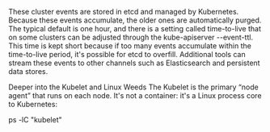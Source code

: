 These cluster events are stored in etcd and managed by Kubernetes. Because these events accumulate, the older ones are automatically purged. The typical default is one hour, and there is a setting called time-to-live that on some clusters can be adjusted through the kube-apiserver --event-ttl. This time is kept short because if too many events accumulate within the time-to-live period, it's possible for etcd to overfill. Additional tools can stream these events to other channels such as Elasticsearch and persistent data stores.


Deeper into the Kubelet and Linux Weeds
The Kubelet is the primary “node agent” that runs on each node. It's not a container: it's a Linux process core to Kubernetes:

ps -lC "kubelet"